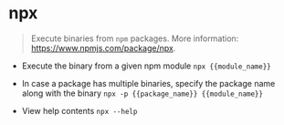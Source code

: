 # npx
> Execute binaries from `npm` packages.
> More information: <https://www.npmjs.com/package/npx>.

- Execute the binary from a given npm module
`npx {{module_name}}`

- In case a package has multiple binaries, specify the package name along with the binary
`npx -p {{package_name}} {{module_name}}`

- View help contents
`npx --help`
